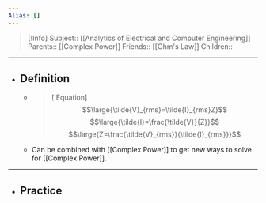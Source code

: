 ```yaml
---
Alias: []
---
```

> [!Info]
> Subject:: [[Analytics of Electrical and Computer Engineering]]
> Parents:: [[Complex Power]]
> Friends:: [[Ohm's Law]]
> Children:: 
---
- ## Definition
	- > [!Equation]
	  > $$\large{\tilde{V}_{rms}=\tilde{I}_{rms}Z}$$
	  > $$\large{\tilde{I}=\frac{\tilde{V}}{Z}}$$
	  > $$\large{Z=\frac{\tilde{V}_{rms}}{\tilde{I}_{rms}}}$$
	- Can be combined with [[Complex Power]] to get new ways to solve for [[Complex Power]].
---
- ## Practice